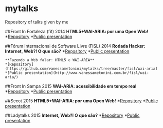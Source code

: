 # mytalks
Repository of talks given by me

##Front In Fortaleza (fif) 2014
**HTML5+WAI-ARIA: por uma Open Web!**
*[Repository](https://github.com/vanessametonini/mytalks/tree/master/fif)
*[Public presentation](http://www.vanessametonini.com.br/fif/)

##Fórum Internacional de Software Livre (FISL) 2014
	**Rodada Hacker: Internet, Web?! O que são?**
	*[Repository](https://github.com/vanessametonini/mytalks/tree/master/fisl/rodada-hacker/lt-internet-web)
	*[Public presentation](http://www.vanessametonini.com.br/fisl/rodada-hacker/lt-internet-web/)

	**Fazendo a Web falar: HTML5 e WAI-ARIA**
	*[Repository](https://github.com/vanessametonini/mytalks/tree/master/fisl/wai-aria)
	*[Public presentation](http://www.vanessametonini.com.br/fisl/wai-aria/)

##Front In Sampa 2015
**WAI-ARIA: acessibilidade em tempo real**
*[Repository](https://github.com/vanessametonini/mytalks/tree/master/frontinsampa)
*[Public presentation](http://www.vanessametonini.com.br/frontinsampa/)

##Secot 2015
**HTML5+WAI-ARIA: por uma Open Web!**
*[Repository](https://github.com/vanessametonini/mytalks/tree/master/secot)
*[Public presentation](http://www.vanessametonini.com.br/secot/)

##Ladytalks 2015
**Internet, Web?! O que são?**
*[Repository](https://github.com/vanessametonini/mytalks/tree/master/ladytalks/internet-web)
*[Public presentation](http://www.vanessametonini.com.br/ladytalks/internet-web/?full#1)